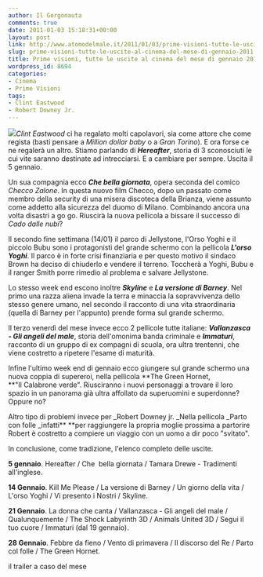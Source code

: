 ```yaml
---
author: Il Gorgonauta
comments: true
date: 2011-01-03 15:18:31+00:00
layout: post
link: http://www.atomodelmale.it/2011/01/03/prime-visioni-tutte-le-uscite-al-cinema-del-mese-di-gennaio-2011/
slug: prime-visioni-tutte-le-uscite-al-cinema-del-mese-di-gennaio-2011
title: Prime visioni, tutte le uscite al cinema del mese di gennaio 2011.
wordpress_id: 8694
categories:
- Cinema
- Prime Visioni
tags:
- Clint Eastwood
- Robert Downey Jr.
---
```


_[![](http://www.atomodelmale.it/wp-content/uploads/2011/01/hereafter-202x300.jpg)](http://www.atomodelmale.it/wp-content/uploads/2011/01/hereafter.jpg)Clint Eastwood_ ci ha regalato molti capolavori, sia come attore che come regista (basti pensare a _Million dollar baby_ o a _Gran Torino_). E ora forse ce ne regalerà un altro. Stiamo parlando di _**Hereafter**_, storia di 3 sconosciuti le cui vite saranno destinate ad intrecciarsi. E a cambiare per sempre. Uscita il 5 gennaio.

Un sua compagnia ecco _**Che bella giornata**_, opera seconda del comico _Checco Zalone_. In questa nuovo film Checco, dopo un passato come membro della security di una misera discoteca della Brianza, viene assunto come addetto alla sicurezza del duomo di Milano. Combinando ancora una volta disastri a go go. Riuscirà la nuova pellicola a bissare il successo di _Cado dalle nubi_?

Il secondo fine settimana (14/01) il parco di Jellystone, l'Orso Yoghi e il piccolo Bubu sono i protagonisti del grande schermo con la pellicola _**L'orso Yoghi**_. Il parco è in forte crisi finanziaria e per questo motivo il sindaco Brown ha deciso di chiuderlo e vendere il terreno. Toccherà a Yoghi, Bubu e il ranger Smith porre rimedio al problema e salvare Jellystone.

Lo stesso week end escono inoltre _**Skyline**_ e _**La versione di Barney**_. Nel primo una razza aliena invade la terra e minaccia la sopravvivenza dello stesso genere umano, nel secondo il racconto di una vita straordinaria (quella di Barney per l'appunto) prende forma sul grande schermo.<!-- more -->



Il terzo venerdì del mese invece ecco 2 pellicole tutte italiane: _**Vallanzasca - Gli angeli del male**_, storia dell'omonima banda criminale e _**Immaturi**_, racconto di un gruppo di ex compagni di scuola, ora ultra trentenni, che viene costretto a ripetere l'esame di maturità.

Infine l'ultimo week end di gennaio ecco giungere sul grande schermo una nuova coppia di supereroi, nella pellicola **The Green Hornet, **"Il Calabrone verde". Riusciranno i nuovi personaggi a trovare il loro spazio in un panorama già ultra affollato da superuomini e superdonne? Oppure no?

Altro tipo di problemi invece per _Robert Downey jr. _Nella pellicola _Parto con folle _infatti** **per raggiungere la propria moglie prossima a partorire Robert è costretto a compiere un viaggio con un uomo a dir poco "svitato".

In conclusione, come tradizione, l'elenco completo delle uscite.

**5 gennaio**. Hereafter / Che  bella giornata / Tamara Drewe - Tradimenti all'inglese.

**14 Gennaio**. Kill Me Please / La versione di Barney / Un giorno della vita / L'orso Yoghi / Vi presento i Nostri / Skyline.

**21 Gennaio**. La donna che canta / Vallanzasca - Gli angeli del male / Qualunquemente / The Shock Labyrinth 3D / Animals United 3D / Segui il tuo cuore / Immaturi (dal 19 gennaio).

**28 Gennaio**. Febbre da fieno / Vento di primavera / Il discorso del Re / Parto col folle / The Green Hornet.


il trailer a caso del mese







